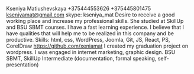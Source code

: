 Kseniya Matiushevskaya
+375444553626 +375445801475 kseniyamat@gmail.com skype: kseniya_mat
Desire to receive a good working place and increase my professional skills. She studied at SkillUp and BSU SBMT courses. I have a fast learning experience. I believe that I have qualities that will help me to be realized in this company and be productive.
Skills: html, css, WordPress, Joomla, Git, JS, React, PS, CorelDraw 
https://github.com/xeniamat
I created my graduation project on wordpress. I was engaged in internet marketing, graphic design.
BSU SBMT, SkillUp
Intermediate (documentation, formal speaking, self-presentation)
